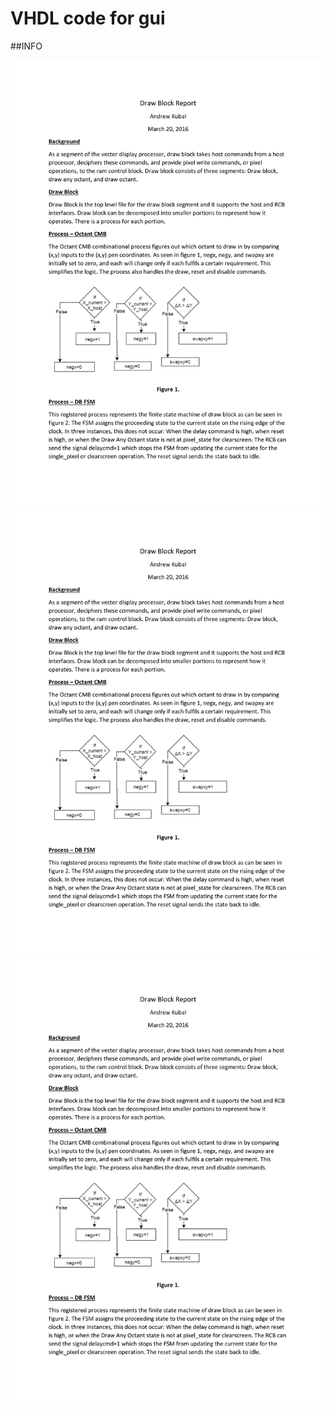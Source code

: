 # VHDL code for gui

##INFO

![alt image](https://github.com/popCoffee/USER-interface-pen/blob/master/Draw%20Block%20Report-1.jpg) 
![alt image](https://github.com/popCoffee/USER-interface-pen/blob/master/Draw%20Block%20Report-1.jpg) 
![alt image](https://github.com/popCoffee/USER-interface-pen/blob/master/Draw%20Block%20Report-1.jpg) 
